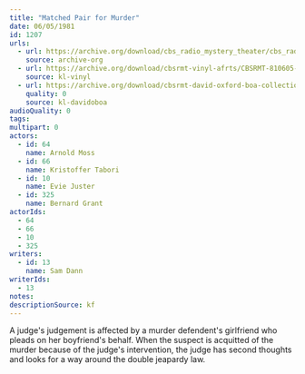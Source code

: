 ```yaml
---
title: "Matched Pair for Murder"
date: 06/05/1981
id: 1207
urls: 
  - url: https://archive.org/download/cbs_radio_mystery_theater/cbs_radio_mystery_theater-1201-1250.zip/cbs_radio_mystery_theater-1201-1250%2Fcbsrmt_1207_a_matched_pair_for_murder.mp3
    source: archive-org
  - url: https://archive.org/download/cbsrmt-vinyl-afrts/CBSRMT-810605-1207-Matched-Pair-For-Murder_afrts.mp3
    source: kl-vinyl
  - url: https://archive.org/download/cbsrmt-david-oxford-boa-collection/CBSRMT-810605-1207-Matched-Pair-For-Murder-(AFRTS)-(256-44)-{BoA}.mp3
    quality: 0
    source: kl-davidoboa
audioQuality: 0
tags: 
multipart: 0
actors:  
  - id: 64
    name: Arnold Moss  
  - id: 66
    name: Kristoffer Tabori  
  - id: 10
    name: Evie Juster  
  - id: 325
    name: Bernard Grant
actorIds:  
  - 64  
  - 66  
  - 10  
  - 325
writers:  
  - id: 13
    name: Sam Dann
writerIds:  
  - 13
notes: 
descriptionSource: kf
---
```

A judge's judgement is affected by a murder defendent's girlfriend who pleads on her boyfriend's behalf. When the suspect is acquitted of the murder because of the judge's intervention, the judge has second thoughts and looks for a way around the double jeapardy law.